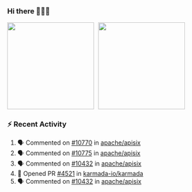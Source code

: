 ### Hi there 👋👋👋

<div style="display: flex; gap: 10px;">
  <img height="200px" src="https://github-readme-stats.vercel.app/api?username=Vacant2333&show_icons=true&theme=flag-india&count_private=true&hide_rank=true&include_all_commits=true">
  <img height="200px" src="https://github-readme-stats.vercel.app/api/top-langs/?username=Vacant2333&layout=donut">
</div>

### :zap: Recent Activity

<!--START_SECTION:activity-->
1. 🗣 Commented on [#10770](https://github.com/apache/apisix/issues/10770#issuecomment-1880496952) in [apache/apisix](https://github.com/apache/apisix)
2. 🗣 Commented on [#10775](https://github.com/apache/apisix/issues/10775#issuecomment-1880490213) in [apache/apisix](https://github.com/apache/apisix)
3. 🗣 Commented on [#10432](https://github.com/apache/apisix/issues/10432#issuecomment-1880109143) in [apache/apisix](https://github.com/apache/apisix)
4. 💪 Opened PR [#4521](https://github.com/karmada-io/karmada/pull/4521) in [karmada-io/karmada](https://github.com/karmada-io/karmada)
5. 🗣 Commented on [#10432](https://github.com/apache/apisix/issues/10432#issuecomment-1878226131) in [apache/apisix](https://github.com/apache/apisix)
<!--END_SECTION:activity-->
